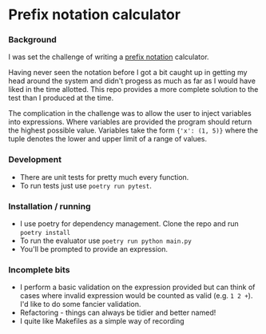 # Prefix notation calculator

### Background
I was set the challenge of writing a [prefix notation](https://en.wikipedia.org/wiki/Polish_notation) calculator. 

Having never seen the notation before I got a bit caught up in getting my head around the system and didn't progess as much as far as I would have liked in the time allotted. This repo provides a more complete solution to the test than I produced at the time. 

The complication in the challenge was to allow the user to inject variables into expressions. Where variables are provided the program should return the highest possible value. Variables take the form `{'x': (1, 5)}` where the tuple denotes the lower and upper limit of a range of values.

### Development

- There are unit tests for pretty much every function.
- To run tests just use `poetry run pytest`. 

###  Installation / running
- I use poetry for dependency management. Clone the repo and run `poetry install`
- To run the evaluator use `poetry run python main.py`
- You'll be prompted to provide an expression. 

### Incomplete bits
- I perform a basic validation on the expression provided but can think of cases where invalid expression would be counted as valid (e.g. `1 2 +`). I'd like to do some fancier validation.
- Refactoring - things can always be tidier and better named! 
- I quite like Makefiles as a simple way of recording